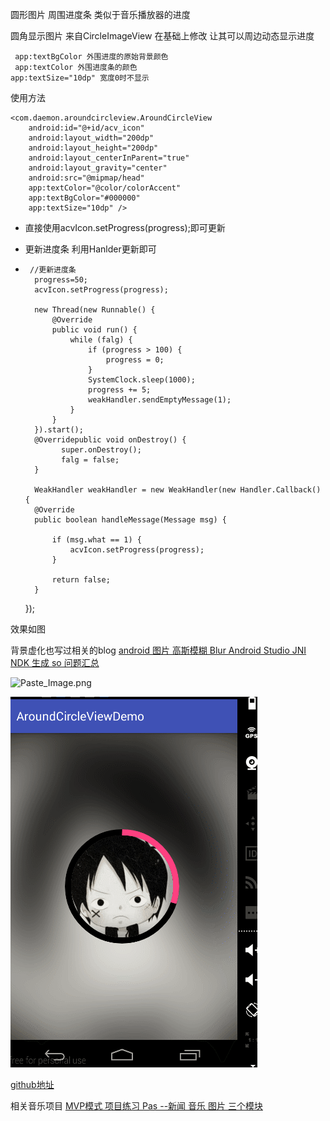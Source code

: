 圆形图片 周围进度条 类似于音乐播放器的进度

圆角显示图片 来自CircleImageView 在基础上修改 让其可以周边动态显示进度

     app:textBgColor 外围进度的原始背景颜色 
     app:textColor 外围进度条的颜色 
    app:textSize="10dp" 宽度0时不显示
    
使用方法

    <com.daemon.aroundcircleview.AroundCircleView
        android:id="@+id/acv_icon"
        android:layout_width="200dp"
        android:layout_height="200dp"
        android:layout_centerInParent="true"
        android:layout_gravity="center"
        android:src="@mipmap/head"
        app:textColor="@color/colorAccent"
        app:textBgColor="#000000"
        app:textSize="10dp" />


- 直接使用acvIcon.setProgress(progress);即可更新
  
 
- 更新进度条 利用Hanlder更新即可
- 
       //更新进度条
        progress=50;
        acvIcon.setProgress(progress);

        new Thread(new Runnable() {
            @Override
            public void run() {
                while (falg) {
                    if (progress > 100) {
                        progress = 0;
                    }
                    SystemClock.sleep(1000);
                    progress += 5;
                    weakHandler.sendEmptyMessage(1);
                }
            }
        }).start();
        @Overridepublic void onDestroy() {    
              super.onDestroy();    
              falg = false;
        }

        WeakHandler weakHandler = new WeakHandler(new Handler.Callback() {
        @Override
        public boolean handleMessage(Message msg) {

            if (msg.what == 1) {
                acvIcon.setProgress(progress);
            }

            return false;
        }
    });


效果如图

背景虚化也写过相关的blog 
[android 图片 高斯模糊 Blur Android Studio JNI NDK 生成 so 问题汇总](http://www.jianshu.com/p/d3ab6de52712)

![Paste_Image.png](http://upload-images.jianshu.io/upload_images/831873-b0ece0afb3cea8bc.png?imageMogr2/auto-orient/strip%7CimageView2/2/w/1240)


![GIF.gif](https://github.com/Daemon1993/AroundCircleView/blob/master/GIF.gif)

[github地址](https://github.com/Daemon1993/AroundCircleView)

相关音乐项目
[MVP模式 项目练习 Pas --新闻 音乐 图片 三个模块](http://www.jianshu.com/p/f959c5cf8218)
